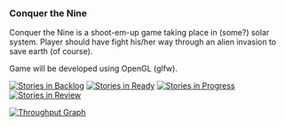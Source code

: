 ### Conquer the Nine

Conquer the Nine is a shoot-em-up game taking place in (some?) solar system. Player should have fight his/her way through an alien invasion to save earth (of course).

Game will be developed using OpenGL (glfw). 

[![Stories in Backlog](https://badge.waffle.io/abekkine/conquer-the-nine.svg?label=backlog&title=Backlog)](http://waffle.io/abekkine/conquer-the-nine)
[![Stories in Ready](https://badge.waffle.io/abekkine/conquer-the-nine.svg?label=ready&title=Ready)](http://waffle.io/abekkine/conquer-the-nine)
[![Stories in Progress](https://badge.waffle.io/abekkine/conquer-the-nine.svg?label=in%20progress&title=InProgress)](http://waffle.io/abekkine/conquer-the-nine)
[![Stories in Review](https://badge.waffle.io/abekkine/conquer-the-nine.svg?label=review&title=Review)](http://waffle.io/abekkine/conquer-the-nine)

[![Throughput Graph](https://graphs.waffle.io/abekkine/conquer-the-nine/throughput.svg)](https://waffle.io/abekkine/conquer-the-nine/metrics/throughput)
